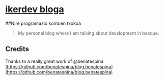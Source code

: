 [ikerdev bloga](http://dev.ikerib.com)
================
##Nire programazio kontuen txokoa

> My personal blog where I am talking about development in basque.

## Credits
Thanks to a really great work of @benatespina
[https://github.com/benatespina/blog.benatespina](https://github.com/benatespina/blog.benatespina)